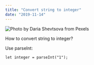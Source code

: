 ```yaml
---
title: "Convert string to integer"
date: "2019-11-14"
---
```


![](https://i.imgur.com/6UBU54T.jpg "Photo by Daria Shevtsova from Pexels")

How to convert string to integer?

Use parseInt:
```
let integer = parseInt("1");
```